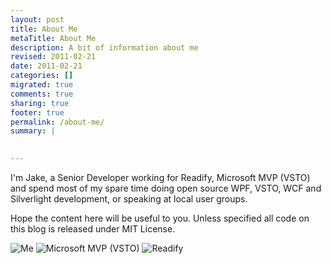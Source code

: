 ```yaml
---
layout: post
title: About Me
metaTitle: About Me
description: A bit of information about me
revised: 2011-02-21
date: 2011-02-21
categories: []
migrated: true
comments: true
sharing: true
footer: true
permalink: /about-me/
summary: | 
  

---
```

I'm Jake, a Senior Developer working for Readify, Microsoft MVP (VSTO) and spend most of my spare time doing open source WPF, VSTO, WCF and Silverlight development, or speaking at local user groups.

Hope the content here will be useful to you. Unless specified all code on this blog is released under MIT License.

![Me][1]
![Microsoft MVP (VSTO)][2]
![Readify][3]


  [1]: /get/MeSmall.jpg
  [2]: /get/mvp-logo-small.gif
  [3]: http://readify.net/img/readify.jpg